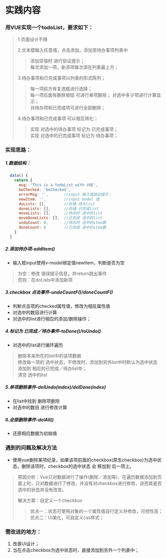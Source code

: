 #  实践内容
### 用VUE实现一个todoList，要求如下：
> 1.页面设计不限
>
> 2.文本框输入任意值，点击添加，添加至待办事项列表中  
>> 添加空值时 进行验证提示；  
>> 每次添加一项，新添项每次添在列表最上方；  
>
> 3.待办事项和已完成事项以列表的形式陈列；
>> 每一项前方有复选框进行选择；  
>> 每一项后面有删除按钮 可进行单项删除；
>> 对选中多少项进行计算显示；  
>> 对待办项和已完成项可进行全部删除；
>
> 4.待办事项和已完成事项 可以相互转化；
>> 实现 对选中的待办事项 标记为 已完成事项；  
>> 实现 对选中的已完成事项 标记为 待办事项；  
>

### 实现思路：
##### 1.数据结构：
```javascript
  data() {
    return {
      msg: 'This is a todoList with VUE',
      beChecked: 'beChecked',
      errorMsg: '',       //input 输入值验证提示；
      newItem: '',        //input model 值
      doLists: [],        //存储 待办list
      doneLists: [],      //存储 已完成list
      moveLists: [],      //待办时 选中的list
      moveDoneLists: [],  //已完成 选中的list
      undoCount: 0,       //待办时 选中的item数
      doneCount: 0        //已完成 选中的item数
    }
  }
```
##### 2.添加待办项-addItem()
- 输入框input使用v-model绑定值newItem，判断是否为空
> 为空：修改 错误提示信息，并return跳出事件    
> 否则：在doLists中添加新项  

##### 3.checkbox 点击事件-undoCountF()/doneCountF()
- 判断点击项的checked属性值，修改为相反属性值
- 对选中的数目进行计算
- 对选中的list进行相应的添加/删除操作；

##### 4.标记为 已完成／待办事件-toDone()/toUndo()
- 对选中的list进行循环遍历
> 删除本来所在的list中的该项数据  
> 修改每一项的 选中状态，不修改时，添加到另外list中时默认为选中状态   
> 添加到 相应的已完成／待办list中；  
> 清空 选中的list  

##### 5.单项删除事件-delUndo(index)/delDone(index)
- 在list中找到 删除项删除
- 对选中的数目 进行修改计算

##### 6.全部删除事件-delAll()
- 还原相应数据为初始值

### 遇到的问题及解决方法
- 使用vue删除某项纪录，如果该项前面的checkbox(原生checkbox)为选中状态，删除该项时，checkbox的选中状态 会 移加到 后一项上。
> 原因分析：Vue只对数据进行了操作(删除／添加等)，在遍历数据添加到页面上时，只对数据进行了修改，并没有对checkbox进行修改，进而其是否选中的状态并没有改变。  
> 
> 解决方案：自定义一个checkbox
>> 优点一：状态可使用对象的一个属性值自行定义并修改，可控性高；
>> 优点二：UI美化，可自定义css样式；

### 需改进的地方：
  1. 改善UI设计；  
  2. 当在点击checkbox为选中状态时，直接添加到另外一个列表中； 




